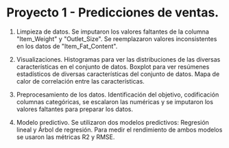 # Proyecto 1 - Predicciones de ventas.
1. Limpieza de datos.
Se imputaron los valores faltantes de la columna "Item_Weight" y "Outlet_Size".
Se reemplazaron valores inconsistentes en los datos de "Item_Fat_Content".

2. Visualizaciones. 
Histogramas para ver las distribuciones de las diversas características en el conjunto de datos.
Boxplot para ver resúmenes estadísticos de diversas características del conjunto de datos.
Mapa de calor de correlación entre las características.

3. Preprocesamiento de los datos.
Identificación del objetivo, codificación columnas categóricas, se escalaron las numéricas y se imputaron los valores faltantes para preparar los datos.

4. Modelo predictivo.
Se utilizaron dos modelos predictivos: Regresión lineal y Árbol de regresión. Para medir el rendimiento de ambos modelos se usaron las métricas R2 y RMSE.
